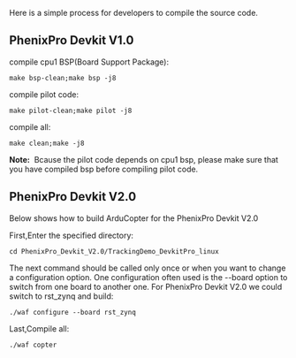 Here is a simple process for developers to compile the source code.

## PhenixPro Devkit V1.0
compile cpu1 BSP(Board Support Package):

```
make bsp-clean;make bsp -j8
```

compile pilot code:

```
make pilot-clean;make pilot -j8
```

compile all:
```
make clean;make -j8
```
**Note:**
​	Bcause the pilot code depends on cpu1 bsp, please make sure that you have compiled bsp before compiling pilot code.



## PhenixPro Devkit V2.0
Below shows how to build ArduCopter for the PhenixPro Devkit V2.0

First,Enter the specified directory:

```
cd PhenixPro_Devkit_V2.0/TrackingDemo_DevkitPro_linux
```

The next command should be called only once or when you want to change a configuration option. One configuration often used is the --board option to switch from one board to another one. For PhenixPro Devkit V2.0 we could switch to rst_zynq and build:

```
./waf configure --board rst_zynq
```

Last,Compile all:

```
./waf copter
```